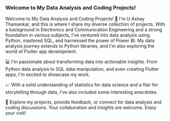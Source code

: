 
### Welcome to My Data Analysis and Coding Projects!
Welcome to My Data Analysis and Coding Projects!
👋 I'm U Ashay Thamankar, and this is where I share my diverse collection of projects. With a background in Electronics and Communication Engineering and a strong foundation in various subjects, I've ventured into data analysis using Python, mastered SQL, and harnessed the power of Power BI. My data analysis journey extends to Python libraries, and I'm also exploring the world of Flutter app development.

💻 I'm passionate about transforming data into actionable insights. From Python data analysis to SQL data manipulation, and even creating Flutter apps, I'm excited to showcase my work.

📈 With a solid understanding of statistics for data science and a flair for storytelling through data, I've also included some interesting anecdotes.

🌟 Explore my projects, provide feedback, or connect for data analysis and coding discussions. Your collaboration and insights are welcome. Enjoy your visit!
